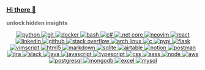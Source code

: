 ### [Hi there 👋](https://mislav.dev)

<details>
  <summary align="center" style="color:gray;font-weight:900;align-items:center;display:flex">unlock hidden insights</summary>
  <p align="center">
    <img src="https://github-profile-trophy.vercel.app/?username=MasterMedo&row=1" alt="github stats">
  </p>
</details>

<p align="center">
<a href="https://github.com/search?l=Python&o=desc&q=user%3Amastermedo+&s=stars&type=Repositories" target="_blank" title="python">
    <img
        src="https://img.shields.io/badge/python-3776ab?style=for-the-badge&logo=python&logoColor=white"
        alt="python"
    />
</a>

<a href="" target="_blank" title="git">
    <img
        src="https://img.shields.io/badge/git-f1502f?style=for-the-badge&logo=git&logoColor=white"
        alt="git"
    />
</a>

<a href="https://github.com/search?q=user%3Amemgraph+language%3Adockerfile&type=Code" target="_blank" title="docker">
    <img
        src="https://img.shields.io/badge/docker-0db7ed?style=for-the-badge&logo=docker&logoColor=white"
        alt="docker"
    />
</a>

<a href="https://github.com/search?q=user%3Amastermedo+language%3Abash&type=code" target="_blank" title="bash">
    <img
        src="https://img.shields.io/badge/bash-3C4548?style=for-the-badge&logo=GNU+bash&logoColor=white"
        alt="bash"
    />
</a>

<a href="https://github.com/search?q=user%3Amastermedo+language%3Ac%23&type=repositories" target="_blank" title="c#">
    <img
        src="https://img.shields.io/badge/c%23-239120?style=for-the-badge&logo=c-sharp&logoColor=white"
        alt="c#"
    />
</a>

<a href="https://github.com/search?q=user%3Amastermedo+language%3Ac%23&type=repositories" target="_blank" title=".net core">
    <img
        src="https://img.shields.io/badge/.net_core-5c2d91?style=for-the-badge&logo=.net&logoColor=white"
        alt=".net core"
    />
</a>

<a href="https://github.com/MasterMedo/dotfiles/blob/master/.config/nvim/init.vim" target="_blank" title="neovim">
    <img
        src="https://img.shields.io/badge/neovim-2f9dda?style=for-the-badge&logo=neovim&logoColor=white"
        alt="neovim"
    />
</a>

<a href="https://github.com/MasterMedo?tab=repositories&q=&type=&language=typescript&sort=stargazers" target="_blank" title="react">
    <img
        src="https://img.shields.io/badge/react_native-20232a?style=for-the-badge&logo=react&logoColor=white"
        alt="react"
    />
</a>

<a href="https://www.linkedin.com/in/MasterMedo/" target="_blank" title="linkedin">
    <img
        src="https://img.shields.io/badge/sales_navigator-0077b5?style=for-the-badge&logo=linkedin&logoColor=white"
        alt="linkedin"
    />
</a>

<a href="https://github.com/mastermedo" target="_blank" title="github">
    <img
        src="https://img.shields.io/badge/github-100000?style=for-the-badge&logo=github&logoColor=white"
        alt="github"
    />
</a>

<a href="https://stackoverflow.com/users/11523964/medo" target="_blank" title="stack overflow">
    <img
        src="https://img.shields.io/badge/stack_overflow-fe7a16?style=for-the-badge&logo=stack-overflow&logoColor=white"
        alt="stack overflow"
    />
</a>

<a href="https://github.com/MasterMedo/dotfiles" target="_blank" title="arch linux">
    <img
        src="https://img.shields.io/badge/arch_linux-1793d1?style=for-the-badge&logo=arch-linux&logoColor=white"
        alt="arch linux"
    />
</a>

<a href="https://github.com/MasterMedo/dotfiles/tree/master/.local/src" target="_blank" title="c">
    <img
        src="https://img.shields.io/badge/c-00599c?style=for-the-badge&logo=c&logoColor=white"
        alt="c"
    />
</a>

<a href="https://pypi.org/user/MasterMedo/" target="_blank" title="pypi">
    <img
        src="https://img.shields.io/badge/pypi-ffde57?style=for-the-badge&logo=pypi&logoColor=white"
        alt="pypi"
    />
</a>

<a href="https://github.com/search?q=user%3Amastermedo+flask+language%3Apython&type=code" target="_blank" title="flask">
    <img
        src="https://img.shields.io/badge/flask-000000?style=for-the-badge&logo=flask&logoColor=white"
        alt="flask"
    />
</a>

<a href="https://github.com/search?l=vim+script&q=user%3Amastermedo+&type=code" target="_blank" title="vimscript">
    <img
        src="https://img.shields.io/badge/vimscript-019331?style=for-the-badge&logo=vim&logoColor=white"
        alt="vimscript"
    />
</a>

<a href="https://github.com/MasterMedo/mastermedo.github.io" target="_blank" title="html5">
    <img
        src="https://img.shields.io/badge/html5-e34f26?style=for-the-badge&logo=html5&logoColor=white"
        alt="html5"
    />
</a>

<a href="https://github.com/MasterMedo?tab=repositories&sort=stargazers" target="_blank" title="markdown">
    <img
        src="https://img.shields.io/badge/markdown-000000?style=for-the-badge&logo=markdown&logoColor=white"
        alt="markdown"
    />
</a>

<a href="https://github.com/search?q=sqlalchemy+user%3Amastermedo+language%3Apython&type=code" target="_blank" title="sqlite">
    <img
        src="https://img.shields.io/badge/sqlite-07405e?style=for-the-badge&logo=sqlite&logoColor=white"
        alt="sqlite"
    />
</a>

<a href="" target="_blank" title="airtable">
    <img
        src="https://img.shields.io/badge/airtable-e62f47?style=for-the-badge&logo=airtable&logoColor=white"
        alt="airtable"
    />
</a>

<a href="" target="_blank" title="notion">
    <img
        src="https://img.shields.io/badge/notion-000000?style=for-the-badge&logo=notion&logoColor=white"
        alt="notion"
    />
</a>

<a href="" target="_blank" title="postman">
    <img
        src="https://img.shields.io/badge/postman-f76935?style=for-the-badge&logo=postman&logoColor=white"
        alt="postman"
    />
</a>

<a href="" target="_blank" title="jira">
    <img
        src="https://img.shields.io/badge/jira-2580f7?style=for-the-badge&logo=jira&logoColor=white"
        alt="jira"
    />
</a>

<a href="" target="_blank" title="slack">
    <img
        src="https://img.shields.io/badge/slack-4a154b?style=for-the-badge&logo=slack&logoColor=white"
        alt="slack"
    />
</a>

<a href="https://github.com/MasterMedo?tab=repositories&q=&type=&language=java&sort=stargazers" target="_blank" title="java">
    <img
        src="https://img.shields.io/badge/java-ed8b00?style=for-the-badge&logo=java&logoColor=white"
        alt="java"
    />
</a>

<a href="https://github.com/MasterMedo?tab=repositories&q=&type=&language=javascript&sort=stargazers" target="_blank" title="javascript">
    <img
        src="https://img.shields.io/badge/javascript-f7df1e?style=for-the-badge&logo=javascript&logoColor=white"
        alt="javascript"
    />
</a>

<a href="https://github.com/MasterMedo?tab=repositories&q=&type=&language=typescript&sort=stargazers" target="_blank" title="typescript">
    <img
        src="https://img.shields.io/badge/typescript-007acc?style=for-the-badge&logo=typescript&logoColor=white"
        alt="typescript"
    />
</a>

<a href="https://github.com/search?q=user%3Amastermedo+language%3Acss&type=code" target="_blank" title="css">
    <img
        src="https://img.shields.io/badge/css3-1572b6?style=for-the-badge&logo=css3&logoColor=white"
        alt="css"
    />
</a>

<a href="https://github.com/search?q=user%3Amastermedo+language%3Ascss&type=code" target="_blank" title="sass">
    <img
        src="https://img.shields.io/badge/sass-cc6699?style=for-the-badge&logo=sass&logoColor=white"
        alt="sass"
    />
</a>

<a href="" target="_blank" title="node">
    <img
        src="https://img.shields.io/badge/node.js-43853d?style=for-the-badge&logo=node.js&logoColor=white"
        alt="node"
    />
</a>

<a href="" target="_blank" title="aws">
    <img
        src="https://img.shields.io/badge/aws-232f3e?style=for-the-badge&logo=amazon-aws&logoColor=white"
        alt="aws"
    />
</a>

<a href="" target="_blank" title="postgresql">
    <img
        src="https://img.shields.io/badge/postgresql-316192?style=for-the-badge&logo=postgresql&logoColor=white"
        alt="postgresql"
    />
</a>

<a href="" target="_blank" title="mongodb">
    <img
        src="https://img.shields.io/badge/mongodb-4ea94b?style=for-the-badge&logo=mongodb&logoColor=white"
        alt="mongodb"
    />
</a>

<a href="" target="_blank" title="excel">
    <img
        src="https://img.shields.io/badge/excel-217346?style=for-the-badge&logo=microsoft-excel&logoColor=white"
        alt="excel"
    />
</a>

<a href="" target="_blank" title="mysql">
    <img
        src="https://img.shields.io/badge/mysql-00000f?style=for-the-badge&logo=mysql&logoColor=white"
        alt="mysql"
    />
</a>
</p>
